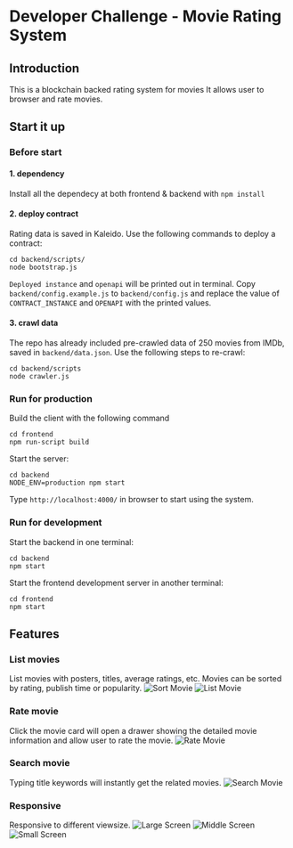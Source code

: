 # Developer Challenge - Movie Rating System

## Introduction

This is a blockchain backed rating system for movies
It allows user to browser and rate movies.

## Start it up
### Before start
#### 1. dependency
Install all the dependecy at both frontend & backend with `npm install`
#### 2. deploy contract
Rating data is saved in Kaleido. Use the following commands to deploy a contract:
  ```
  cd backend/scripts/
  node bootstrap.js
  ```
  `Deployed instance` and `openapi` will be printed out in terminal. Copy `backend/config.example.js` to `backend/config.js` and replace the value of `CONTRACT_INSTANCE` and `OPENAPI` with the printed values.

#### 3. crawl data
The repo has already included pre-crawled data of 250 movies from IMDb, saved in `backend/data.json`. Use the following steps to re-crawl:
```
cd backend/scripts
node crawler.js
```

### Run for production
Build the client with the following command
```
cd frontend
npm run-script build
```
Start the server:
```
cd backend
NODE_ENV=production npm start
```
Type `http://localhost:4000/` in browser to start using the system.

### Run for development
Start the backend in one terminal:
```
cd backend
npm start
```
Start the frontend development server in another terminal:
```
cd frontend
npm start
```
## Features
### List movies
List movies with posters, titles, average ratings, etc.
Movies can be sorted by rating, publish time or popularity.
![Sort Movie](readme/intro-7.jpg)
![List Movie](readme/intro-1.jpg)

### Rate movie
Click the movie card will open a drawer showing the detailed movie information and allow user to rate the movie.
![Rate Movie](readme/intro-2.jpg)

### Search movie
Typing title keywords will instantly get the related movies.
![Search Movie](readme/intro-3.jpg)

### Responsive
Responsive to different viewsize.
![Large Screen](readme/intro-4.jpg)
![Middle Screen](readme/intro-5.jpg)
![Small Screen](readme/intro-6.jpg)
